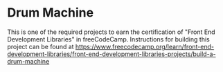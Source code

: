 # Drum Machine
This is one of the required projects to earn the certification of "Front End Development Libraries" in freeCodeCamp. Instructions for building this project can be found at https://www.freecodecamp.org/learn/front-end-development-libraries/front-end-development-libraries-projects/build-a-drum-machine
